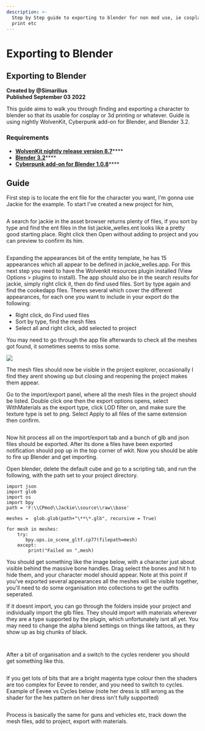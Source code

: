 ```yaml
---
description: >-
  Step by Step guide to exporting to blender for non mod use, ie cosplay, 3d
  print etc
---
```


# Exporting to Blender

## Exporting to Blender

**Created by @Simarilius** \
**Published September 03 2022**

This guide aims to walk you through finding and exporting a character to blender so that its usable for cosplay or 3d printing or whatever. Guide is using nightly WolvenKit, Cyberpunk add-on for Blender, and Blender 3.2.

### Requirements

* [**WolvenKit nightly release version 8.7**](https://github.com/WolvenKit/WolvenKit)****
* [**Blender 3.2**](https://www.blender.org/)****
* [**Cyberpunk add-on for Blender 1.0.8**](https://github.com/dragonzkiller/cp77research)****

## Guide

First step is to locate the ent file for the character you want, I'm gonna use Jackie for the example. To start I've created a new project for him,&#x20;

<figure><img src="../../.gitbook/assets/image (2).png" alt=""><figcaption></figcaption></figure>

A search for jackie in the asset browser returns plenty of files, if you sort by type and find the ent files in the list jackie\_welles.ent looks like a pretty good starting place. Right click then Open without adding to project and you can preview to confirm its him.

<figure><img src="../../.gitbook/assets/image.png" alt=""><figcaption></figcaption></figure>

Expanding the appearances bit of the entity template, he has 15 appearances which all appear to be defined in jackie\_welles.app. For this next step you need to have the Wolvenkit resources plugin installed (View Options > plugins to install). The app should also be in the search results for jackie, simply right click it, then do find used files. Sort by type again and find the cookedapp files. Theres several which cover the different appearances, for each one you want to include in your export do the following:&#x20;

* Right click, do Find used files&#x20;
* Sort by type, find the mesh files&#x20;
* Select all and right click, add selected to project

You may need to go through the app file afterwards to check all the meshes got found, it sometimes seems to miss some.



![](<../../.gitbook/assets/image (1).png>)

The mesh files should now be visible in the project explorer, occasionally I find they arent showing up but closing and reopening the project makes them appear.&#x20;

Go to the import/export panel, where all the mesh files in the project should be listed. Double click one then the export options opens, select WithMaterials as the export type, click LOD filter on, and make sure the texture type is set to png. Select Apply to all files of the same extension then confirm.&#x20;

<figure><img src="../../.gitbook/assets/image (7).png" alt=""><figcaption></figcaption></figure>

Now hit process all on the import/export tab and a bunch of glb and json files should be exported. After its done a files have been exported notification should pop up in the top corner of wkit. Now you should be able to fire up Blender and get importing.

Open blender, delete the default cube and go to a scripting tab, and run the following, with the path set to your project directory.

```
import json
import glob
import os
import bpy
path = 'F:\\CPmod\\Jackie\\source\\raw\\base'

meshes =  glob.glob(path+"\**\*.glb", recursive = True)

for mesh in meshes:
    try:
       bpy.ops.io_scene_gltf.cp77(filepath=mesh)
    except:
        print("Failed on ",mesh)
```

You should get something like the image below, with a character just about visible behind the massive bone handles. Drag select the bones and hit h to hide them, and your character model should appear. Note at this point if you've exported several appearances all the meshes will be visible together, you'll need to do some organisation into collections to get the outfits seperated.

If it doesnt import, you can go through the folders inside your project and individually import the glb files. They should import with materials wherever they are a type supported by the plugin, which unfortunately isnt all yet. You may need to change the alpha blend settings on things like tattoos, as they show up as big chunks of black.&#x20;



<figure><img src="../../.gitbook/assets/image (5).png" alt=""><figcaption></figcaption></figure>

<figure><img src="../../.gitbook/assets/image (6).png" alt=""><figcaption></figcaption></figure>

After a bit of organisation and a switch to the cycles renderer you should get something like this.

<figure><img src="../../.gitbook/assets/image (8).png" alt=""><figcaption></figcaption></figure>

If you get lots of bits that are a bright magenta type colour then the shaders are too complex for Eevee to render, and you need to switch to cycles. Example of Eevee vs Cycles below (note her dress is still wrong as the shader for the hex pattern on her dress isn't fully supported)

<figure><img src="../../.gitbook/assets/image (4).png" alt=""><figcaption></figcaption></figure>

Process is basically the same for guns and vehicles etc, track down the mesh files, add to project, export with materials.
